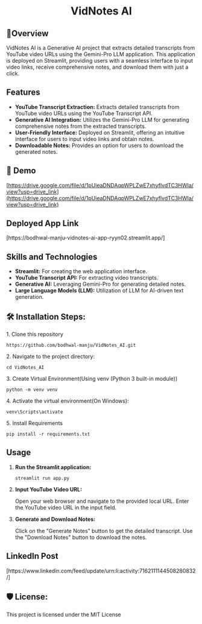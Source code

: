 <h1 align="center" id="title">VidNotes AI</h1>
<h2>🤜Overview</h2>
VidNotes AI is a Generative AI project that extracts detailed transcripts from YouTube video URLs using the Gemini-Pro LLM application. This application is deployed on Streamlit, providing users with a seamless interface to input video links, receive comprehensive notes, and download them with just a click.

<h2>Features</h2>
    <ul>
        <li><strong>YouTube Transcript Extraction:</strong> Extracts detailed transcripts from YouTube video URLs using the YouTube Transcript API.</li>
        <li><strong>Generative AI Integration:</strong> Utilizes the Gemini-Pro LLM for generating comprehensive notes from the extracted transcripts.</li>
        <li><strong>User-Friendly Interface:</strong> Deployed on Streamlit, offering an intuitive interface for users to input video links and obtain notes.</li>
        <li><strong>Downloadable Notes:</strong> Provides an option for users to download the generated notes.</li>
    </ul>

<h2>🚀 Demo</h2>

[https://drive.google.com/file/d/1pUieaDNDAqpWPLZwE7xhyflvdTC3HWIa/view?usp=drive_link](https://drive.google.com/file/d/1pUieaDNDAqpWPLZwE7xhyflvdTC3HWIa/view?usp=drive_link)
<h2>Deployed App Link</h2>
[https://bodhwal-manju-vidnotes-ai-app-ryyn02.streamlit.app/]
<h2>Skills and Technologies</h2>
    <ul>
        <li><strong>Streamlit:</strong> For creating the web application interface.</li>
        <li><strong>YouTube Transcript API:</strong> For extracting video transcripts.</li>
        <li><strong>Generative AI:</strong> Leveraging Gemini-Pro for generating detailed notes.</li>
        <li><strong>Large Language Models (LLM):</strong> Utilization of LLM for AI-driven text generation.</li>
    </ul>
<h2>🛠️ Installation Steps:</h2>

<p>1. Clone this repository</p>

```
https://github.com/bodhwal-manju/VidNotes_AI.git
```

<p>2. Navigate to the project directory:</p>

```
cd VidNotes_AI
```

<p>3. Create Virtual Environment(Using venv (Python 3 built-in module))</p>

```
python -m venv venv
```

<p>4. Activate the virtual environment(On Windows):</p>

```
venv\Scripts\activate
```

<p>5. Install Requirements</p>

```
pip install -r requirements.txt
```
<h2>Usage</h2>
    <ol>
        <li><strong>Run the Streamlit application:</strong>
            <pre><code>streamlit run app.py</code></pre>
        </li>
        <li><strong>Input YouTube Video URL:</strong>
            <p>Open your web browser and navigate to the provided local URL. Enter the YouTube video URL in the input field.</p>
        </li>
        <li><strong>Generate and Download Notes:</strong>
            <p>Click on the "Generate Notes" button to get the detailed transcript. Use the "Download Notes" button to download the notes.</p>
        </li>
    </ol>
<h2> LinkedIn Post</h2>
[https://www.linkedin.com/feed/update/urn:li:activity:7162111144508280832/]


   
<h2>🛡️ License:</h2>

This project is licensed under the MIT License
